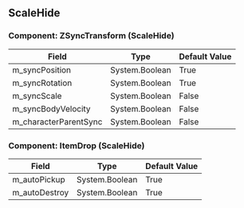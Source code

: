 ## ScaleHide

### Component: ZSyncTransform (ScaleHide)

|Field|Type|Default Value|
|-----|----|-------------|
|m_syncPosition|System.Boolean|True|
|m_syncRotation|System.Boolean|True|
|m_syncScale|System.Boolean|False|
|m_syncBodyVelocity|System.Boolean|False|
|m_characterParentSync|System.Boolean|False|

### Component: ItemDrop (ScaleHide)

|Field|Type|Default Value|
|-----|----|-------------|
|m_autoPickup|System.Boolean|True|
|m_autoDestroy|System.Boolean|True|

